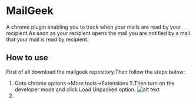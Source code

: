 # MailGeek
A chrome plugin enabling you to track when your mails are read by your recipient.As soon as your recipient opens the mail you are notified by a mail that your mail is read by recipient.

## How to use
First of all download the mailgeek repository.Then follow the steps below:
1. Goto chrome options->More tools->Extensions
2.Then turn on the developer mode and click Load Unpacked option.
![alt text](https://developer.chrome.com/native-client/images/extensions-management.png)
3.

